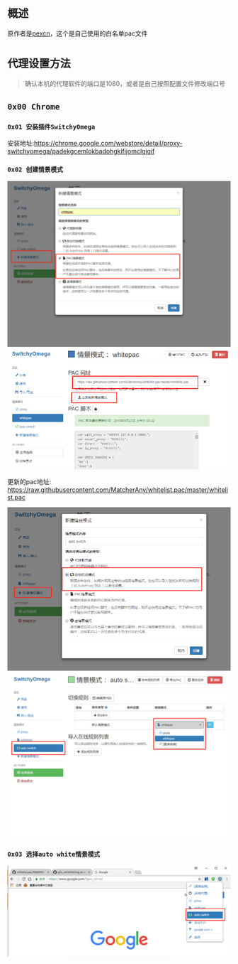 # `概述`

原作者是[pexcn](https://github.com/pexcn)，这个是自己使用的白名单pac文件

# `代理设置方法`

> 确认本机的代理软件的端口是1080，或者是自己按照配置文件修改端口号

## `0x00 Chrome`

### `0x01 安装插件SwitchyOmega`

安装地址:https://chrome.google.com/webstore/detail/proxy-switchyomega/padekgcemlokbadohgkifijomclgjgif

### `0x02 创建情景模式`

[![chrome-1](Images/chrome-1.png)](https://github.com/yuuxeun/y/Images/chrome-1.png) [![chrome-2](Images/chrome-2.png)](https://github.com/yuuxeun/y/Images/chrome-2.png)

更新的pac地址: https://raw.githubusercontent.com/MatcherAny/whitelist.pac/master/whitelist.pac

[![chrome-3](Images/chrome-3.png)](https://github.com/yuuxeun/y/Images/chrome-3.png) [![chrome-4](Images/chrome-4.png)](https://github.com/yuuxeun/y/Images/chrome-4.png)

### `0x03 选择auto white情景模式`

[![chrome-5](Images/chrome-5.png)](https://github.com/yuuxeun/y/Images/chrome-5.png)